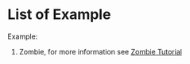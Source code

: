 # List of Example

Example:

1. Zombie, for more information see [Zombie Tutorial](./Zombie/README.md)